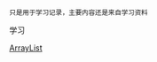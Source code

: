 
	只是用于学习记录，主要内容还是来自学习资料



学习




[ArrayList](https://github.com/yangkun19921001/Blog/blob/master/%E7%AC%94%E8%AF%95%E9%9D%A2%E8%AF%95/Android%E9%AB%98%E7%BA%A7%E5%B7%A5%E7%A8%8B%E5%B8%88%E9%9D%A2%E8%AF%95%E5%BF%85%E5%A4%87/Java/%E5%AE%B9%E5%99%A8/ArrayList.md)

